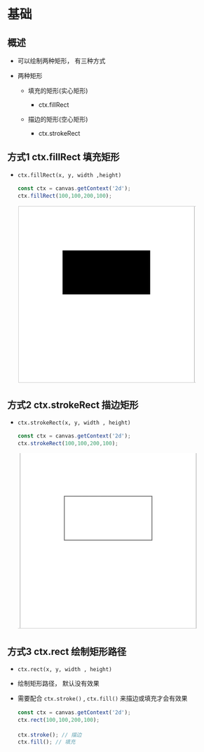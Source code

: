 # 基础

## 概述

+ 可以绘制两种矩形， 有三种方式

+ 两种矩形

  + 填充的矩形(实心矩形)

    + ctx.fillRect

  + 描边的矩形(空心矩形)

    + ctx.strokeRect

## 方式1 ctx.fillRect 填充矩形

+ `ctx.fillRect(x, y, width ,height)`

  ```js
  const ctx = canvas.getContext('2d');
  ctx.fillRect(100,100,200,100);
  ```

  ![填充矩形](images/填充矩形.png)

## 方式2 ctx.strokeRect 描边矩形

+ `ctx.strokeRect(x, y, width , height)`

  ```js
  const ctx = canvas.getContext('2d');
  ctx.strokeRect(100,100,200,100);
  ```

  ![描边矩形](images/描边矩形.png)

## 方式3 ctx.rect 绘制矩形路径

+ `ctx.rect(x, y, width , height)`

+ 绘制矩形路径， 默认没有效果

+ 需要配合 `ctx.stroke()` , `ctx.fill()` 来描边或填充才会有效果

  ```js
  const ctx = canvas.getContext('2d');
  ctx.rect(100,100,200,100);

  ctx.stroke(); // 描边
  ctx.fill(); // 填充
  ```
